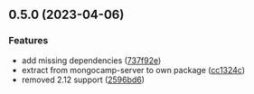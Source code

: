 ## 0.5.0 (2023-04-06)


### Features

* add missing dependencies ([737f92e](https://github.com/MongoCamp/micrometer-mongodb/commit/737f92e5cf77964623d7102544e2d4e33c7ecc4f))
* extract from mongocamp-server to own package ([cc1324c](https://github.com/MongoCamp/micrometer-mongodb/commit/cc1324c9ac5ddb414127d1515a6ed8dfad907ecd))
* removed 2.12 support ([2596bd6](https://github.com/MongoCamp/micrometer-mongodb/commit/2596bd641315e3c134e938cbe0bb3744e57ab884))

